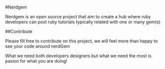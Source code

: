 #Nerdgem

Nerdgem is an open source project that aim to create a hub where ruby
developers can post ruby tutorials typically related with one or many
gem(s)

##Contribute

Please fill free to contribute on this project, we will feel more than
happy to see your code around nerdGem

What we need both developers designers but what we need the most is
pasion for what you are doing!

